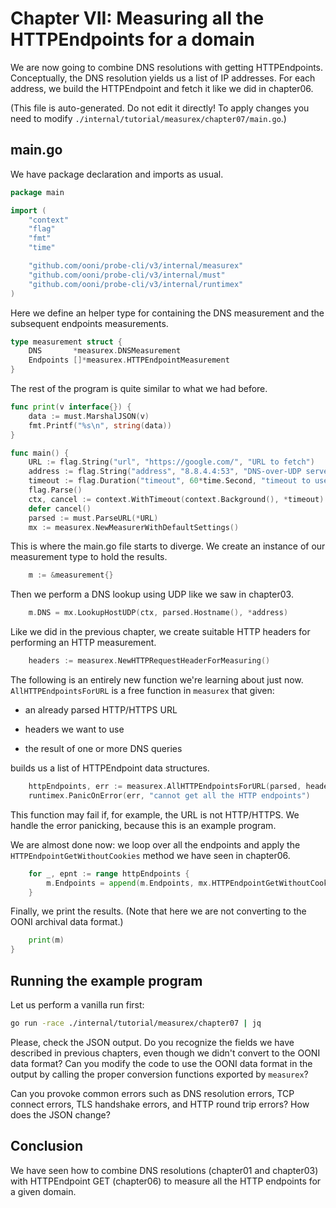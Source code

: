 
# Chapter VII: Measuring all the HTTPEndpoints for a domain

We are now going to combine DNS resolutions with getting
HTTPEndpoints. Conceptually, the DNS resolution yields
us a list of IP addresses. For each address, we build the
HTTPEndpoint and fetch it like we did in chapter06.

(This file is auto-generated. Do not edit it directly! To apply
changes you need to modify `./internal/tutorial/measurex/chapter07/main.go`.)

## main.go

We have package declaration and imports as usual.

```Go
package main

import (
	"context"
	"flag"
	"fmt"
	"time"

	"github.com/ooni/probe-cli/v3/internal/measurex"
	"github.com/ooni/probe-cli/v3/internal/must"
	"github.com/ooni/probe-cli/v3/internal/runtimex"
)

```

Here we define an helper type for containing the DNS
measurement and the subsequent endpoints measurements.

```Go
type measurement struct {
	DNS       *measurex.DNSMeasurement
	Endpoints []*measurex.HTTPEndpointMeasurement
}

```

The rest of the program is quite similar to what we had before.

```Go
func print(v interface{}) {
	data := must.MarshalJSON(v)
	fmt.Printf("%s\n", string(data))
}

func main() {
	URL := flag.String("url", "https://google.com/", "URL to fetch")
	address := flag.String("address", "8.8.4.4:53", "DNS-over-UDP server address")
	timeout := flag.Duration("timeout", 60*time.Second, "timeout to use")
	flag.Parse()
	ctx, cancel := context.WithTimeout(context.Background(), *timeout)
	defer cancel()
	parsed := must.ParseURL(*URL)
	mx := measurex.NewMeasurerWithDefaultSettings()
```

This is where the main.go file starts to diverge. We create an
instance of our measurement type to hold the results.

```Go
	m := &measurement{}
```

Then we perform a DNS lookup using UDP like we saw in chapter03.

```Go
	m.DNS = mx.LookupHostUDP(ctx, parsed.Hostname(), *address)
```

Like we did in the previous chapter, we create suitable HTTP
headers for performing an HTTP measurement.

```Go
	headers := measurex.NewHTTPRequestHeaderForMeasuring()
```

The following is an entirely new function we're learning
about just now. `AllHTTPEndpointsForURL` is a free function
in `measurex` that given:

- an already parsed HTTP/HTTPS URL

- headers we want to use

- the result of one or more DNS queries

builds us a list of HTTPEndpoint data structures.

```Go
	httpEndpoints, err := measurex.AllHTTPEndpointsForURL(parsed, headers, m.DNS)
	runtimex.PanicOnError(err, "cannot get all the HTTP endpoints")
```

This function may fail if, for example, the URL is not HTTP/HTTPS. We
handle the error panicking, because this is an example program.

We are almost done now: we loop over all the endpoints and apply the
`HTTPEndpointGetWithoutCookies` method we have seen in chapter06.

```Go
	for _, epnt := range httpEndpoints {
		m.Endpoints = append(m.Endpoints, mx.HTTPEndpointGetWithoutCookies(ctx, epnt))
	}
```

Finally, we print the results. (Note that here we are not
converting to the OONI archival data format.)

```Go
	print(m)
}

```

## Running the example program

Let us perform a vanilla run first:

```bash
go run -race ./internal/tutorial/measurex/chapter07 | jq
```

Please, check the JSON output. Do you recognize the fields
we have described in previous chapters, even though we didn't
convert to the OONI data format? Can you modify the code to
use the OONI data format in the output by calling the proper
conversion functions exported by `measurex`?

Can you provoke common errors such as DNS resolution
errors, TCP connect errors, TLS handshake errors, and
HTTP round trip errors? How does the JSON change?

## Conclusion

We have seen how to combine DNS resolutions (chapter01 and
chapter03) with HTTPEndpoint GET (chapter06) to measure
all the HTTP endpoints for a given domain.

